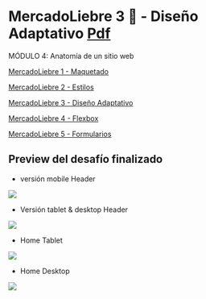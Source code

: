 # MercadoLiebre 3 :pushpin: - Diseño Adaptativo [Pdf](https://github.com/EveNavarro/mercadoLiebre4-Flexbox/blob/master/Ejercitacion%20pdf/pdf%20-%20Ejercitaci%C3%B3n%20Flexbox.pdf)
MÓDULO 4: Anatomía de un sitio web

[MercadoLiebre 1 - Maquetado](https://github.com/EveNavarro/mercadoLiebre-Maquetado)


[MercadoLiebre 2 - Estilos](https://github.com/EveNavarro/mercadoLiebre2-Estilos)


[MercadoLiebre 3 - Diseño Adaptativo](https://github.com/EveNavarro/mercadoLiebre3-Adaptativo)

[MercadoLiebre 4 - Flexbox](https://github.com/EveNavarro/mercadoLiebre4-Flexbox)

[MercadoLiebre 5 - Formularios](https://github.com/EveNavarro/mercadoLiebre5-Formularios)


## Preview del desafío finalizado

- versión mobile Header

<img src="https://github.com/EveNavarro/mercadoLiebre4-Flexbox/blob/master/public/img/mobile-header.png">

- Versión tablet & desktop Header
<img src="https://github.com/EveNavarro/mercadoLiebre4-Flexbox/blob/master/public/img/header-desktop-tablet.png">

- Home Tablet
<img src="https://github.com/EveNavarro/mercadoLiebre4-Flexbox/blob/master/public/img/home-tablet.png">

- Home Desktop
<img src="https://github.com/EveNavarro/mercadoLiebre4-Flexbox/blob/master/public/img/home-desktop.png">
